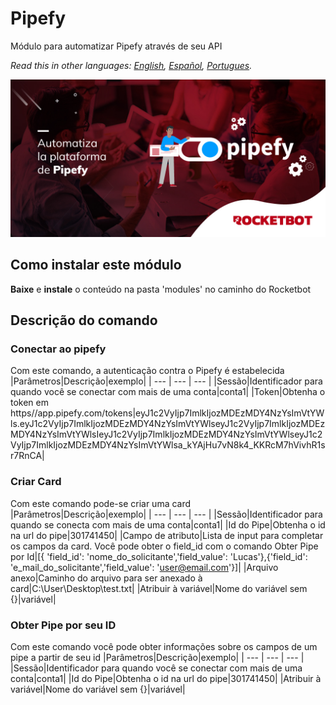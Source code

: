 # Pipefy
  
Módulo para automatizar Pipefy através de seu API  

*Read this in other languages: [English](Manual_Pipefy.md), [Español](Manual_Pipefy.es.md), [Portugues](Manual_Pipefy.pr.md).*
  
![banner](imgs/Banner_Pipefy.png)
## Como instalar este módulo
  
__Baixe__ e __instale__ o conteúdo na pasta 'modules' no caminho do Rocketbot  



## Descrição do comando

### Conectar ao pipefy
  
Com este comando, a autenticação contra o Pipefy é estabelecida
|Parâmetros|Descrição|exemplo|
| --- | --- | --- |
|Sessão|Identificador para quando você se conectar com mais de uma conta|conta1|
|Token|Obtenha o token em https//app.pipefy.com/tokens|eyJ1c2VyIjp7ImlkIjozMDEzMDY4NzYsImVtYWls.eyJ1c2VyIjp7ImlkIjozMDEzMDY4NzYsImVtYWlseyJ1c2VyIjp7ImlkIjozMDEzMDY4NzYsImVtYWlsIeyJ1c2VyIjp7ImlkIjozMDEzMDY4NzYsImVtYWlseyJ1c2VyIjp7ImlkIjozMDEzMDY4NzYsImVtYWlsa_kYAjHu7vN8k4_KKRcM7hVivhR1sr7RnCA|

### Criar Card
  
Com este comando pode-se criar uma card
|Parâmetros|Descrição|exemplo|
| --- | --- | --- |
|Sessão|Identificador para quando se conecta com mais de uma conta|conta1|
|Id do Pipe|Obtenha o id na url do pipe|301741450|
|Campo de atributo|Lista de input para completar os campos da card. Você pode obter o field_id com o comando Obter Pipe por Id|[{ 'field_id': 'nome_do_solicitante','field_value': 'Lucas'},{'field_id': 'e_mail_do_solicitante','field_value': 'user@email.com'}]|
|Arquivo anexo|Caminho do arquivo para ser anexado à card|C:\User\Desktop\test.txt|
|Atribuir à variável|Nome do variável sem {}|variável|

### Obter Pipe por seu ID
  
Com este comando você pode obter informações sobre os campos de um pipe a partir de seu id
|Parâmetros|Descrição|exemplo|
| --- | --- | --- |
|Sessão|Identificador para quando você se conectar com mais de uma conta|conta1|
|Id do Pipe|Obtenha o id na url do pipe|301741450|
|Atribuir à variável|Nome do variável sem {}|variável|
